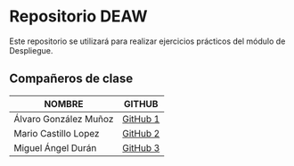 # Repositorio DEAW
Este repositorio se utilizará para realizar ejercicios prácticos del módulo de Despliegue.

## Compañeros de clase
| NOMBRE               | GITHUB                     |
|----------------------|----------------------------|
| Álvaro González Muñoz | [GitHub 1](https://github.com/alvgm98) |
| Mario Castillo Lopez | [GitHub 2](https://github.com/Mcastillol14) |
| Miguel Ángel Durán | [GitHub 3](https://github.com/midudev) |